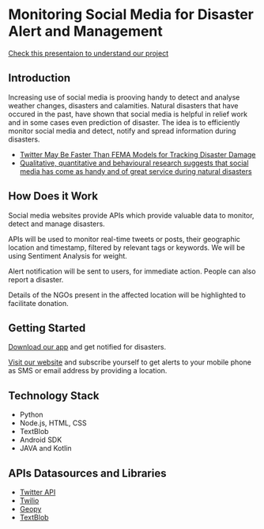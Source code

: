 # Monitoring Social Media for Disaster Alert and Management


[Check this presentaion to understand our project](https://docs.google.com/presentation/d/1mi4Z_fpqYGqxOLlOKdvT-sFbU-5yCXjqb4-jJmKU0Q0/edit?usp=sharing)

## **Introduction**


Increasing use of social media is prooving handy to detect and analyse weather changes, disasters and calamities. Natural disasters that have occured in the past, have shown that social media is helpful in relief work and in some cases even prediction of disaster. The idea is to efficiently monitor social media and detect, notify and spread information during disasters.

* [Twitter May Be Faster Than FEMA Models for Tracking Disaster Damage
](https://www.smithsonianmag.com/science-nature/twitter-may-be-faster-fema-models-tracking-disaster-damage-180958391/)
* [Qualitative, quantitative and behavioural research suggests that social media has come as handy and of great service during natural disasters](https://www.downtoearth.org.in/blog/how-people-turn-to-social-media-during-natural-disasters-49587)

## **How Does it Work**

Social media websites provide APIs which provide valuable data to monitor, detect and manage disasters.

APIs will be used to monitor real-time tweets or posts, their geographic location and timestamp, filtered by relevant tags or keywords. We will be using Sentiment Analysis for weight.

Alert notification will be sent to users, for immediate action. People can also report a disaster.

Details of the NGOs present in the affected location will be highlighted to facilitate donation.

## **Getting Started**

[Download our app](https://www.mediafire.com/file/lb7k146air1q46l/app-debug.apk/file) and get notified for disasters.

[Visit our website](http://save-earth-node.azurewebsites.net) and subscribe yourself to get alerts to your mobile phone as SMS or email address by providing a location.

## **Technology Stack**

* Python
* Node.js, HTML, CSS
* TextBlob
* Android SDK
* JAVA and Kotlin

## **APIs Datasources and Libraries**

* [Twitter API](https://developer.twitter.com/en/docs.html)
* [Twilio](https://www.twilio.com/)
* [Geopy](https://geopy.readthedocs.io/en/stable/)
* [TextBlob](https://textblob.readthedocs.io/en/dev/)
